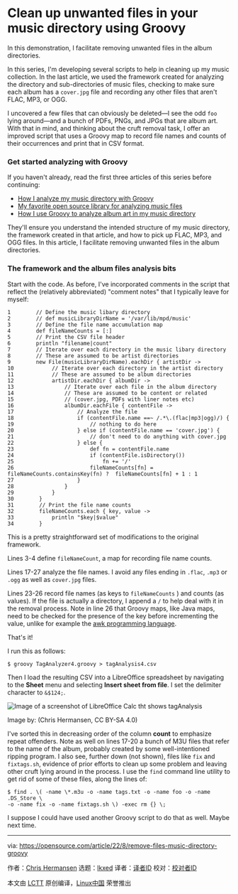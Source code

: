 [#]: subject: "Clean up unwanted files in your music directory using Groovy"
[#]: via: "https://opensource.com/article/22/8/remove-files-music-directory-groovy"
[#]: author: "Chris Hermansen https://opensource.com/users/clhermansen"
[#]: collector: "lkxed"
[#]: translator: " "
[#]: reviewer: " "
[#]: publisher: " "
[#]: url: " "

Clean up unwanted files in your music directory using Groovy
======
In this demonstration, I facilitate removing unwanted files in the album directories.

In this series, I'm developing several scripts to help in cleaning up my music collection. In the last article, we used the framework created for analyzing the directory and sub-directories of music files, checking to make sure each album has a `cover.jpg` file and recording any other files that aren't FLAC, MP3, or OGG.

I uncovered a few files that can obviously be deleted—I see the odd `foo` lying around—and a bunch of PDFs, PNGs, and JPGs that are album art. With that in mind, and thinking about the cruft removal task, I offer an improved script that uses a Groovy map to record file names and counts of their occurrences and print that in CSV format.

### Get started analyzing with Groovy

If you haven't already, read the first three articles of this series before continuing:

* [How I analyze my music directory with Groovy][2]
* [My favorite open source library for analyzing music files][3]
* [How I use Groovy to analyze album art in my music directory][4]

They'll ensure you understand the intended structure of my music directory, the framework created in that article, and how to pick up FLAC, MP3, and OGG files. In this article, I facilitate removing unwanted files in the album directories.

### The framework and the album files analysis bits

Start with the code. As before, I've incorporated comments in the script that reflect the (relatively abbreviated) "comment notes" that I typically leave for myself:

```
1        // Define the music libary directory
2        // def musicLibraryDirName = '/var/lib/mpd/music'
3        // Define the file name accumulation map
4        def fileNameCounts = [:]
5        // Print the CSV file header
6        println "filename|count"
7        // Iterate over each directory in the music libary directory
8        // These are assumed to be artist directories
9        new File(musicLibraryDirName).eachDir { artistDir ->
10            // Iterate over each directory in the artist directory
11            // These are assumed to be album directories
12            artistDir.eachDir { albumDir ->
13                // Iterate over each file in the album directory
14                // These are assumed to be content or related
15                // (cover.jpg, PDFs with liner notes etc)
16                albumDir.eachFile { contentFile ->
17                    // Analyze the file
18                    if (contentFile.name ==~ /.*\.(flac|mp3|ogg)/) {
19                        // nothing to do here
20                    } else if (contentFile.name == 'cover.jpg') {
21                        // don't need to do anything with cover.jpg
22                    } else {
23                        def fn = contentFile.name
24                        if (contentFile.isDirectory())
25                            fn += '/'
26                        fileNameCounts[fn] = fileNameCounts.containsKey(fn) ?  fileNameCounts[fn] + 1 : 1
27                    }
28                }
29            }
30        }
31        // Print the file name counts
32        fileNameCounts.each { key, value ->
33            println "$key|$value"
34        }
```

This is a pretty straightforward set of modifications to the original framework.

Lines 3-4 define `fileNameCount`, a map for recording file name counts.

Lines 17-27 analyze the file names. I avoid any files ending in `.flac`, `.mp3` or `.ogg` as well as `cover.jpg` files.

Lines 23-26 record file names (as keys to `fileNameCounts` ) and counts (as values). If the file is actually a directory, I append a `/` to help deal with it in the removal process. Note in line 26 that Groovy maps, like Java maps, need to be checked for the presence of the key before incrementing the value, unlike for example the [awk programming language][5].

That's it!

I run this as follows:

```
$ groovy TagAnalyzer4.groovy > tagAnalysis4.csv
```

Then I load the resulting CSV into a LibreOffice spreadsheet by navigating to the **Sheet** menu and selecting **Insert sheet from file**. I set the delimiter character to `&$124;`.

![Image of a screenshot of LibreOffice Calc tht shows tagAnalysis][6]

Image by: (Chris Hermansen, CC BY-SA 4.0)

I've sorted this in decreasing order of the column **count** to emphasize repeat offenders. Note as well on lines 17-20 a bunch of M3U files that refer to the name of the album, probably created by some well-intentioned ripping program. I also see, further down (not shown), files like `fix` and `fixtags.sh`, evidence of prior efforts to clean up some problem and leaving other cruft lying around in the process. I use the `find` command line utility to get rid of some of these files, along the lines of:

```
$ find . \( -name \*.m3u -o -name tags.txt -o -name foo -o -name .DS_Store \
-o -name fix -o -name fixtags.sh \) -exec rm {} \;
```

I suppose I could have used another Groovy script to do that as well. Maybe next time.

--------------------------------------------------------------------------------

via: https://opensource.com/article/22/8/remove-files-music-directory-groovy

作者：[Chris Hermansen][a]
选题：[lkxed][b]
译者：[译者ID](https://github.com/译者ID)
校对：[校对者ID](https://github.com/校对者ID)

本文由 [LCTT](https://github.com/LCTT/TranslateProject) 原创编译，[Linux中国](https://linux.cn/) 荣誉推出

[a]: https://opensource.com/users/clhermansen
[b]: https://github.com/lkxed
[1]: https://opensource.com/sites/default/files/lead-images/music-column-osdc-lead.png
[2]: https://opensource.com/article/22/8/groovy-script-java-music
[3]: https://opensource.com/article/22/8/analyze-music-files-jaudiotagger
[4]: https://opensource.com/article/22/8/groovy-album-music-directory
[5]: https://opensource.com/article/19/10/intro-awk
[6]: https://opensource.com/sites/default/files/2022-08/Screenshot%20of%20LibreOffice%20Calc%20showing%20some%20of%20tagAnalysis.png
